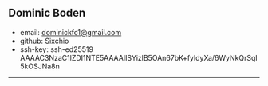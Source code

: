 ## Dominic Boden

* email: dominickfc1@gmail.com
* github: Sixchio
* ssh-key: ssh-ed25519 AAAAC3NzaC1lZDI1NTE5AAAAIISYizlB5OAn67bK+fyldyXa/6WyNkQrSql5kOSJNa8n

---
